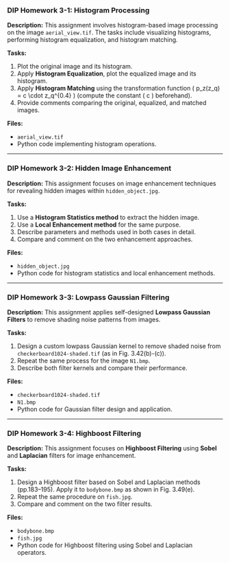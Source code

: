 ### DIP Homework 3-1: Histogram Processing

**Description:**
This assignment involves histogram-based image processing on the image `aerial_view.tif`. The tasks include visualizing histograms, performing histogram equalization, and histogram matching.

**Tasks:**

1. Plot the original image and its histogram.
2. Apply **Histogram Equalization**, plot the equalized image and its histogram.
3. Apply **Histogram Matching** using the transformation function ( p_z(z_q) = c \cdot z_q^{0.4} ) (compute the constant ( c ) beforehand).
4. Provide comments comparing the original, equalized, and matched images.

**Files:**

* `aerial_view.tif`
* Python code implementing histogram operations.

---

### DIP Homework 3-2: Hidden Image Enhancement

**Description:**
This assignment focuses on image enhancement techniques for revealing hidden images within `hidden_object.jpg`.

**Tasks:**

1. Use a **Histogram Statistics method** to extract the hidden image.
2. Use a **Local Enhancement method** for the same purpose.
3. Describe parameters and methods used in both cases in detail.
4. Compare and comment on the two enhancement approaches.

**Files:**

* `hidden_object.jpg`
* Python code for histogram statistics and local enhancement methods.

---

### DIP Homework 3-3: Lowpass Gaussian Filtering

**Description:**
This assignment applies self-designed **Lowpass Gaussian Filters** to remove shading noise patterns from images.

**Tasks:**

1. Design a custom lowpass Gaussian kernel to remove shaded noise from `checkerboard1024-shaded.tif` (as in Fig. 3.42(b)-(c)).
2. Repeat the same process for the image `N1.bmp`.
3. Describe both filter kernels and compare their performance.

**Files:**

* `checkerboard1024-shaded.tif`
* `N1.bmp`
* Python code for Gaussian filter design and application.

---

### DIP Homework 3-4: Highboost Filtering

**Description:**
This assignment focuses on **Highboost Filtering** using **Sobel** and **Laplacian** filters for image enhancement.

**Tasks:**

1. Design a Highboost filter based on Sobel and Laplacian methods (pp.183–195). Apply it to `bodybone.bmp` as shown in Fig. 3.49(e).
2. Repeat the same procedure on `fish.jpg`.
3. Compare and comment on the two filter results.

**Files:**

* `bodybone.bmp`
* `fish.jpg`
* Python code for Highboost filtering using Sobel and Laplacian operators.
